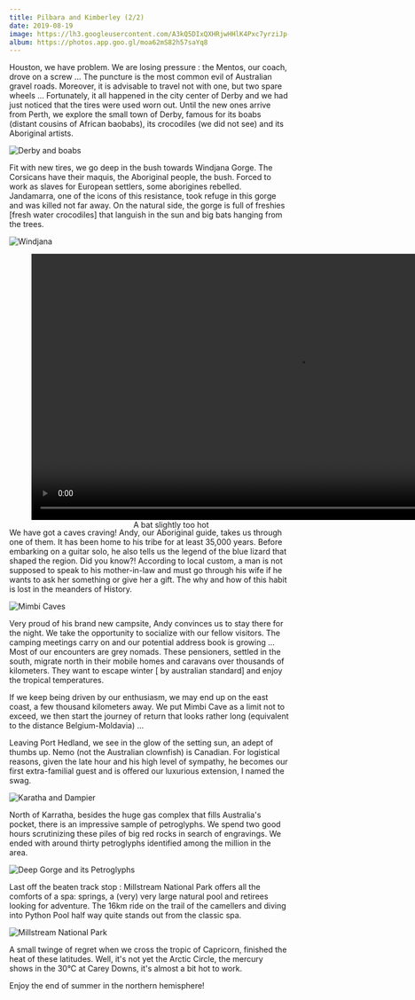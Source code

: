 ```yaml
---
title: Pilbara and Kimberley (2/2)
date: 2019-08-19
image: https://lh3.googleusercontent.com/A3kQ5DIxQXHRjwHHlK4Pxc7yrziJp-IB4e-duODKLvIRqHipiQfPTjuNmUp1cJ0zC4HAeo0l_T_TkTMJ3K4rsGUNp2kumMVgb9I4oYqvYJ80X5i_Nnlj_efYjcgvR-aEFIn2iLHkWHo
album: https://photos.app.goo.gl/moa62mS82h57saYq8
---
```


Houston, we have problem. We are losing pressure : the Mentos, our coach, drove on a screw ... The puncture is the most common evil of Australian gravel roads. Moreover, it is advisable to travel not with one, but two spare wheels ... Fortunately, it all happened in the city center of Derby and we had just noticed that the tires were used worn out. Until the new ones arrive from Perth, we explore the small town of Derby, famous for its boabs (distant cousins ​​of African baobabs), its crocodiles (we did not see) and its Aboriginal artists.

![Derby and boabs](https://lh3.googleusercontent.com/ZnsutMT-f8Ja-BCMGu00rWLqOh0Kvw4zxarZbpCeyHedrVYSYYBcYbizxbfRVQlM0udlOEyqxD9RsbP9dLYdRGrN3b7dSZQk-SepKOA3tFOh7CVAqEzObqcs42Vxm61EWmEnSqs92Tw)

Fit with new tires, we go deep in the bush towards Windjana Gorge. The Corsicans have their maquis, the Aboriginal people, the bush. Forced to work as slaves for European settlers, some aborigines rebelled. Jandamarra, one of the icons of this resistance, took refuge in this gorge and was killed not far away. On the natural side, the gorge is full of freshies [fresh water crocodiles] that languish in the sun and big bats hanging from the trees.

![Windjana](https://lh3.googleusercontent.com/Fn_3zNwt5jjn2laN73HbpEET60k30VQy-Pjr5pGIOD0R7Tm-eG4rMOidzSVsCJcjFohyuQ85MnrZ_-T7is05YmdfUS-HCxVmTeZcHJV4BVltcmfy_Ey6mPhEpP4gX1zQhliRe4Nhm0U)

<figure style="width:100%;height:480px;background-color:black;text-align:center;">
  <video style="height:100%;" controls>
    <source src="https://lh3.googleusercontent.com/iriy4M37smzhS1APbGvn_EnMNpU7NvtQzuypXkG5Hehxtx7V27LzfZE3eCZpjvU4ljCe40M9kMndI-X7blV5MS0avVRy6kyDR04Qlxr-TDdPX4l2yBxy4NCvT2NArXkk2ad05tn54Tc=m18" type="video/mp4">
  </video>
  <figcaption>A bat slightly too hot</figcaption>
</figure>

We have got a caves craving! Andy, our Aboriginal guide, takes us through one of them. It has been home to his tribe for at least 35,000 years. Before embarking on a guitar solo, he also tells us the legend of the blue lizard that shaped the region. Did you know?! According to local custom, a man is not supposed to speak to his mother-in-law and must go through his wife if he wants to ask her something or give her a gift. The why and how of this habit is lost in the meanders of History.

![Mimbi Caves](https://lh3.googleusercontent.com/QzACcBgeBOvrEcce7MLofqHn7Hpvv3EXAbKU4AGfvVhCnhmYG958olKbCutFTMDMlElX42cSasUUQs9hu23tbFdms-6wtE8apzSI2K_uMEIi3zZdZtnE_XKo_mhnS0jLasex4tHmDNs)

Very proud of his brand new campsite, Andy convinces us to stay there for the night. We take the opportunity to socialize with our fellow visitors. The camping meetings carry on and our potential address book is growing ...  Most of our encounters are grey nomads. These pensioners, settled in the south, migrate north in their mobile homes and caravans over thousands of kilometers. They want to escape winter [ by australian standard] and enjoy the tropical temperatures. 

If we keep being driven by our enthusiasm, we may end up on the east coast, a few thousand kilometers away. We put Mimbi Cave as a limit not to exceed, we then start the journey of return that looks rather long (equivalent to the distance Belgium-Moldavia) ...

Leaving Port Hedland, we see in the glow of the setting sun, an adept of thumbs up. Nemo (not the Australian clownfish) is Canadian. For logistical reasons, given the late hour and his high level of sympathy, he becomes our first extra-familial guest and is offered our luxurious extension, I named the swag.

![Karatha and Dampier](https://lh3.googleusercontent.com/zDqEugertY0tUQ9zRHigOc5JmDFFPNgkOZ91lnzpJdydgYJWJ0E0L8zGel-A5pmvsTQOxH31wOami3wtQUUvW0zSMdyycYMR8SHc42X2eee8PCqp-_zv98DY1JzK7Y_iAeA51nJBxw8)

North of Karratha, besides the huge gas complex that fills Australia's pocket, there is an impressive sample of petroglyphs. We spend two good hours scrutinizing these piles of big red rocks in search of engravings. We ended with around thirty petroglyphs identified among the million in the area.

![Deep Gorge and its Petroglyphs](https://lh3.googleusercontent.com/FiwxD2YL681VjbwoeEJjHVXsLh2cwoOuCLZhjpU-qdmJqisw6KpoPxmRmVEMbihGbZ6D-q0gYzdixb7rnCpugipxlbL-d2gK1ACCIKdrU2TCsB40kxu9tirlCB4ltFSbT8QyUiN_L3c)

Last off the beaten track stop : Millstream National Park offers all the comforts of a spa: springs, a (very) very large natural pool and retirees looking for adventure. The 16km ride on the trail of the camellers and diving into Python Pool half way quite stands out from the classic spa.

![Millstream National Park](https://lh3.googleusercontent.com/-fI5ljrJCXXFayxxVCFcqbbKXtRhRGNb1tzdpM2e2HU67HSjUnjHyjmlpEl5B1C8rZYIKfdVgK8JZmnAUkUHppNpacA0G9jeUN7lZE601mWQud662fYMaj725KNRYB6ujC61uvX29XA)

A small twinge of regret when we cross the tropic of Capricorn, finished the heat of these latitudes. Well, it's not yet the Arctic Circle, the mercury shows in the 30°C at Carey Downs, it's almost a bit hot to work.

Enjoy the end of summer in the northern hemisphere!



